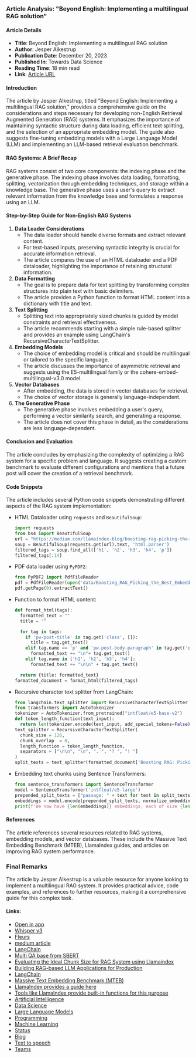 ### Article Analysis: "Beyond English: Implementing a multilingual RAG solution"
#### Article Details
- **Title**: Beyond English: Implementing a multilingual RAG solution
- **Author**: Jesper Alkestrup
- **Publication Date**: December 20, 2023
- **Published In**: Towards Data Science
- **Reading Time**: 18 min read
- **Link**: [Article URL](https://towardsdatascience.com/beyond-english-implementing-a-multilingual-rag-solution-12ccba0428b6)
#### Introduction
The article by Jesper Alkestrup, titled "Beyond English: Implementing a multilingual RAG solution," provides a comprehensive guide on the considerations and steps necessary for developing non-English Retrieval Augmented Generation (RAG) systems. It emphasizes the importance of maintaining syntactic structure during data loading, efficient text splitting, and the selection of an appropriate embedding model. The guide also suggests fine-tuning embedding models with a Large Language Model (LLM) and implementing an LLM-based retrieval evaluation benchmark.
#### RAG Systems: A Brief Recap
RAG systems consist of two core components: the indexing phase and the generative phase. The indexing phase involves data loading, formatting, splitting, vectorization through embedding techniques, and storage within a knowledge base. The generative phase uses a user's query to extract relevant information from the knowledge base and formulates a response using an LLM.
#### Step-by-Step Guide for Non-English RAG Systems
1. **Data Loader Considerations**
   - The data loader should handle diverse formats and extract relevant content.
   - For text-based inputs, preserving syntactic integrity is crucial for accurate information retrieval.
   - The article compares the use of an HTML dataloader and a PDF dataloader, highlighting the importance of retaining structural information.
2. **Data Formatting**
   - The goal is to prepare data for text splitting by transforming complex structures into plain text with basic delimiters.
   - The article provides a Python function to format HTML content into a dictionary with title and text.
3. **Text Splitting**
   - Splitting text into appropriately sized chunks is guided by model constraints and retrieval effectiveness.
   - The article recommends starting with a simple rule-based splitter and provides an example using LangChain's RecursiveCharacterTextSplitter.
4. **Embedding Models**
   - The choice of embedding model is critical and should be multilingual or tailored to the specific language.
   - The article discusses the importance of asymmetric retrieval and suggests using the E5-multilingual family or the cohere-embed-multilingual-v3.0 model.
5. **Vector Databases**
   - After embedding, the data is stored in vector databases for retrieval.
   - The choice of vector storage is generally language-independent.
6. **The Generative Phase**
   - The generative phase involves embedding a user's query, performing a vector similarity search, and generating a response.
   - The article does not cover this phase in detail, as the considerations are less language-dependent.
#### Conclusion and Evaluation
The article concludes by emphasizing the complexity of optimizing a RAG system for a specific problem and language. It suggests creating a custom benchmark to evaluate different configurations and mentions that a future post will cover the creation of a retrieval benchmark.
#### Code Snippets
The article includes several Python code snippets demonstrating different aspects of the RAG system implementation:
- HTML Dataloader using `requests` and `BeautifulSoup`:
  ```python
  import requests
  from bs4 import BeautifulSoup
  url = "https://medium.com/llamaindex-blog/boosting-rag-picking-the-best-embedding-reranker-models-42d079022e83"
  soup = BeautifulSoup(requests.get(url).text, 'html.parser')
  filtered_tags = soup.find_all(['h1', 'h2', 'h3', 'h4', 'p'])
  filtered_tags[:14]
  ```
- PDF data loader using `PyPDF2`:
  ```python
  from PyPDF2 import PdfFileReader
  pdf = PdfFileReader(open('data/Boosting_RAG_Picking_the_Best_Embedding_&_Reranker_models.pdf','rb'))
  pdf.getPage(0).extractText()
  ```
- Function to format HTML content:
  ```python
  def format_html(tags):
    formatted_text = ""
    title = ""
  
    for tag in tags:
      if 'pw-post-title' in tag.get('class', []):
        title = tag.get_text()
      elif tag.name == 'p' and 'pw-post-body-paragraph' in tag.get('class', []):
        formatted_text += "\n"+ tag.get_text()
      elif tag.name in ['h1', 'h2', 'h3', 'h4']:
        formatted_text += "\n\n" + tag.get_text()
  
    return {title: formatted_text}
  formatted_document = format_html(filtered_tags)
  ```
- Recursive character text splitter from LangChain:
  ```python
  from langchain.text_splitter import RecursiveCharacterTextSplitter
  from transformers import AutoTokenizer
  tokenizer = AutoTokenizer.from_pretrained("intfloat/e5-base-v2")
  def token_length_function(text_input):
    return len(tokenizer.encode(text_input, add_special_tokens=False))
  text_splitter = RecursiveCharacterTextSplitter(
    chunk_size = 128,
    chunk_overlap  = 0,
    length_function = token_length_function,
    separators = ["\n\n", "\n", ". ", "? ", "! "]
  )
  split_texts = text_splitter(formatted_document['Boosting RAG: Picking the Best Embedding & Reranker models'])
  ```
- Embedding text chunks using Sentence Transformers:
  ```python
  from sentence_transformers import SentenceTransformer
  model = SentenceTransformer('intfloat/e5-large')
  prepended_split_texts = ["passage: " + text for text in split_texts]
  embeddings = model.encode(prepended_split_texts, normalize_embeddings=True)
  print(f'We now have {len(embeddings)} embeddings, each of size {len(embeddings[0])}')
  ```
#### References
The article references several resources related to RAG systems, embedding models, and vector databases. These include the Massive Text Embedding Benchmark (MTEB), LlamaIndex guides, and articles on improving RAG system performance.
### Final Remarks
The article by Jesper Alkestrup is a valuable resource for anyone looking to implement a multilingual RAG system. It provides practical advice, code examples, and references to further resources, making it a comprehensive guide for this complex task.
#### Links:
  - [Open in app](https://rsci.app.link/?%24canonical_url=https%3A%2F%2Fmedium.com%2Fp%2F12ccba0428b6&%7Efeature=LoOpenInAppButton&%7Echannel=ShowPostUnderCollection&source=---two_column_layout_nav----------------------------------)
  - [Whisper v3](https://github.com/openai/whisper)
  - [Fleurs](https://huggingface.co/datasets/google/fleurs)
  - [medium article](https://blog.llamaindex.ai/boosting-rag-picking-the-best-embedding-reranker-models-42d079022e83)
  - [LangChain](https://python.langchain.com/docs/modules/data_connection/document_loaders/html)
  - [Multi QA base from SBERT](https://huggingface.co/sentence-transformers/multi-qa-mpnet-base-dot-v1)
  - [Evaluating the Ideal Chunk Size for RAG System using Llamaindex](https://blog.llamaindex.ai/evaluating-the-ideal-chunk-size-for-a-rag-system-using-llamaindex-6207e5d3fec5)
  - [Building RAG-based LLM Applications for Production](https://www.anyscale.com/blog/a-comprehensive-guide-for-building-rag-based-llm-applications-part-1?utm_source=gradientflow&utm_medium=newsletter#chunk-data)
  - [LangChain](https://python.langchain.com/docs/modules/data_connection/document_transformers/text_splitters/recursive_text_splitter)
  - [Massive Text Embedding Benchmark (MTEB)](https://huggingface.co/spaces/mteb/leaderboard)
  - [LlamaIndex provides a guide here](https://blog.llamaindex.ai/fine-tuning-embeddings-for-rag-with-synthetic-data-e534409a3971)
  - [Tools like LlamaIndex provide built-in functions for this purpose](https://docs.llamaindex.ai/en/stable/examples/evaluation/retrieval/retriever_eval.html)
  - [Artificial Intelligence](https://medium.com/tag/artificial-intelligence?source=post_page-----12ccba0428b6---------------artificial_intelligence-----------------)
  - [Data Science](https://medium.com/tag/data-science?source=post_page-----12ccba0428b6---------------data_science-----------------)
  - [Large Language Models](https://medium.com/tag/large-language-models?source=post_page-----12ccba0428b6---------------large_language_models-----------------)
  - [Programming](https://medium.com/tag/programming?source=post_page-----12ccba0428b6---------------programming-----------------)
  - [Machine Learning](https://medium.com/tag/machine-learning?source=post_page-----12ccba0428b6---------------machine_learning-----------------)
  - [Status](https://medium.statuspage.io/?source=post_page-----12ccba0428b6--------------------------------)
  - [Blog](https://blog.medium.com/?source=post_page-----12ccba0428b6--------------------------------)
  - [Text to speech](https://speechify.com/medium?source=post_page-----12ccba0428b6--------------------------------)
  - [Teams](https://medium.com/business?source=post_page-----12ccba0428b6--------------------------------)
